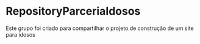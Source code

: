 # RepositoryParceriaIdosos
Este grupo foi criado para compartilhar o projeto de construção de um site para idosos
